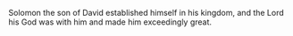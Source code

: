 Solomon the son of David established himself in his kingdom, and the Lord his God was with him and made him exceedingly great.
